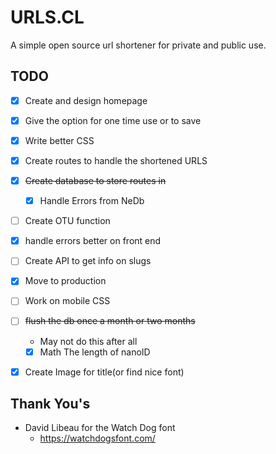 # URLS.CL
A simple open source url shortener for private and public use.


## TODO
- [X] Create and design homepage
- [X] Give the option for one time use or to save
- [X] Write better CSS
- [x] Create routes to handle the shortened URLS
- [x] ~~Create database to store routes in~~
  - [x] Handle Errors from NeDb 
- [ ] Create OTU function
- [x] handle errors better on front end
- [ ] Create API to get info on slugs
- [x] Move to production
- [ ] Work on mobile CSS
- [ ] ~~flush the db once a month or two months~~
  - May not do this after all 
  - [x] Math The length of nanoID 
- [x] Create Image for title(or find nice font)


## Thank You's
- David Libeau for the Watch Dog font
  - https://watchdogsfont.com/